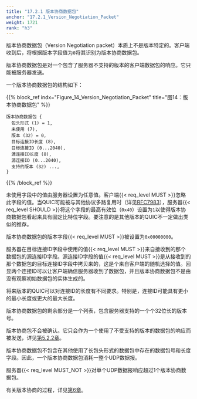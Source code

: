 ```yaml
---
title: "17.2.1 版本协商数据包"
anchor: "17.2.1_Version_Negotiation_Packet"
weight: 1721
rank: "h3"
---
```


版本协商数据包（Version Negotiation packet）本质上不是版本特定的。客户端收到后，将根据版本字段值为`0`将其识别为版本协商数据包。

版本协商数据包是对一个包含了服务器不支持的版本的客户端数据包的响应。它只能被服务器发送。

一个版本协商数据包的结构如下：

{{% block_ref
indx="Figure_14_Version_Negotiation_Packet"
title="图14：版本协商数据包" %}}

```
版本协商数据包 {
  包头形式 (1) = 1,
  未使用 (7),
  版本 (32) = 0,
  目标连接ID长度 (8),
  目标连接ID (0...2040),
  源连接ID长度 (8),
  源连接ID (0...2040),
  支持的版本 (32) ...,
}
```

{{% /block_ref %}}

未使用字段中的值由服务器设置为任意值。客户端{{< req_level MUST >}}忽略此字段的值。当QUIC可能被与其他协议多路复用时（详见[RFC7983]()），服务器{{< req_level SHOULD >}}将这个字段的最高有效位（`0x40`）设置为`1`以使得版本协商数据包看起来具有固定比特位字段。要注意的是其他版本的QUIC不一定做出类似的推荐。

版本协商数据包的版本字段{{< req_level MUST >}}被设置为`0x00000000`。

服务器在目标连接ID字段中使用的值{{< req_level MUST >}}来自接收到的那个数据包的源连接ID字段。源连接ID字段的值{{< req_level MUST >}}是从接收到的那个数据包的目标连接ID字段中拷贝来的，这是个来自客户端的随机选择的值。回显两个连接ID可以让客户端确信服务器收到了数据包，并且版本协商数据包不是由没有观察初始数据包的实体生成的。

将来版本的QUIC可以对连接ID的长度有不同要求。特别是，连接ID可能具有更小的最小长度或更大的最大长度。

版本协商数据包的剩余部分是一个列表，包含服务器支持的一个个32位长的版本号。

版本协商包不会被确认。它只会作为一个使用了不受支持的版本的数据包的响应而被发送，详见[第5.2.2章]()。

版本协商数据包不包含在其他使用了长包头形式的数据包中存在的数据包号和长度字段。因此，一个版本协商数据包消耗一整个UDP数据报。

服务器{{< req_level MUST_NOT >}}对单个UDP数据报响应超过1个版本协商数据包。

有关版本协商的过程，详见[第6章]()。
